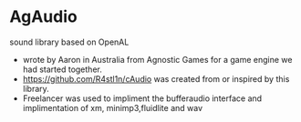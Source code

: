 # AgAudio
sound library based on OpenAL
- wrote by Aaron in Australia from Agnostic Games for a game engine we had started together.
- https://github.com/R4stl1n/cAudio was created from or inspired by this library.
- Freelancer was used to impliment the bufferaudio interface and implimentation of xm, minimp3,fluidlite and wav
